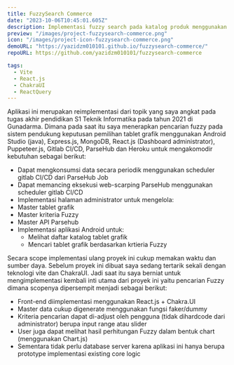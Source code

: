 ```yaml
---
title: FuzzySearch Commerce
date: "2023-10-06T10:45:01.605Z"
description: Implementasi fuzzy search pada katalog produk menggunakan interpolasi linear
preview: "/images/project-fuzzysearch-commerce.png"
icon: "/images/project-icon-fuzzysearch-commerce.png"
demoURL: "https://yazidzm010101.github.io/fuzzysearch-commerce/"
repoURL: https://github.com/yazidzm010101/fuzzysearch-commerce

tags:
  - Vite
  - React.js
  - ChakraUI
  - ReactQuery
---
```


Aplikasi ini merupakan reimplementasi dari topik yang saya angkat pada tugas akhir pendidikan S1 Teknik Informatika pada tahun 2021 di Gunadarma. Dimana pada saat itu saya menerapkan pencarian fuzzy pada sistem pendukung keputusan pemilihan tablet grafik menggunakan Android Studio (java), Express.js, MongoDB, React.js (Dashboard administrator), Puppeteer.js, Gitlab CI/CD, ParseHub dan Heroku untuk mengakomodir kebutuhan sebagai berikut:

- Dapat mengkonsumsi data secara periodik menggunakan scheduler gitlab CI/CD dari ParseHub Job
- Dapat memancing eksekusi web-scarping ParseHub menggunakan scheduler gitlab CI/CD
- Implementasi halaman administrator untuk mengelola:
- Master tablet grafik
- Master kriteria Fuzzy
- Master API Parsehub
- Implementasi aplikasi Android untuk:
  - Melihat daftar katalog tablet grafik
  - Mencari tablet grafik berdasarkan krtieria Fuzzy

Secara scope implementasi ulang proyek ini cukup memakan waktu dan sumber daya. Sebelum proyek ini dibuat saya sedang tertarik sekali dengan teknologi vite dan ChakraUI. Jadi saat itu saya berniat untuk mengimplementasi kembali inti utama dari proyek ini yaitu pencarian Fuzzy dimana scopenya dipersempit menjadi sebagai berikut:

- Front-end diimplementasi menggunakan React.js + Chakra.UI
- Master data cukup digenerate menggunakan fungsi faker/dummy
- Kriteria pencarian dapat di-adjust oleh pengguna (tidak dihardcode dari administrator) berupa input range atau slider
- User juga dapat melihat hasil perhitungan Fuzzy dalam bentuk chart (menggunakan Chart.js)
- Sementara tidak perlu database server karena aplikasi ini hanya berupa prototype implementasi existing core logic
